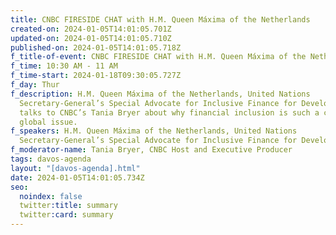 ```yaml
---
title: CNBC FIRESIDE CHAT with H.M. Queen Máxima of the Netherlands
created-on: 2024-01-05T14:01:05.701Z
updated-on: 2024-01-05T14:01:05.710Z
published-on: 2024-01-05T14:01:05.718Z
f_title-of-event: CNBC FIRESIDE CHAT with H.M. Queen Máxima of the Netherlands
f_time: 10:30 AM - 11 AM
f_time-start: 2024-01-18T09:30:05.727Z
f_day: Thur
f_description: H.M. Queen Máxima of the Netherlands, United Nations
  Secretary-General’s Special Advocate for Inclusive Finance for Development
  talks to CNBC’s Tania Bryer about why financial inclusion is such a crucial
  global issue.
f_speakers: H.M. Queen Máxima of the Netherlands, United Nations
  Secretary-General’s Special Advocate for Inclusive Finance for Development
f_moderator-name: Tania Bryer, CNBC Host and Executive Producer
tags: davos-agenda
layout: "[davos-agenda].html"
date: 2024-01-05T14:01:05.734Z
seo:
  noindex: false
  twitter:title: summary
  twitter:card: summary
---
```


